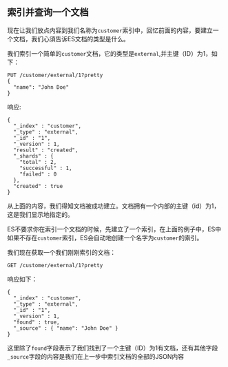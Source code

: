 ## 索引并查询一个文档

现在让我们放点内容到我们名称为`customer`索引中，回忆前面的内容，要建立一个文档，我们心須告诉ES文档的类型是什么。

我们索引一个简单的`customer`文档，它的类型是`external`,并主键（ID）为1，如下：
    
    
    PUT /customer/external/1?pretty
    {
      "name": "John Doe"
    }

响应:
    
    
    {
      "_index" : "customer",
      "_type" : "external",
      "_id" : "1",
      "_version" : 1,
      "result" : "created",
      "_shards" : {
        "total" : 2,
        "successful" : 1,
        "failed" : 0
      },
      "created" : true
    }

从上面的内容，我们得知文档被成功建立。文档拥有一个内部的主键（id）为1，这是我们显示地指定的。

ES不要求你在索引一个文档的时候，先建立了一个索引，在上面的例子中，ES中如果不存在`customer`索引，ES会自动地创建一个名字为`customer`的索引。

我们现在获取一个我们刚刚索引的文档：
        
    GET /customer/external/1?pretty

响应如下：
    
    {
      "_index" : "customer",
      "_type" : "external",
      "_id" : "1",
      "_version" : 1,
      "found" : true,
      "_source" : { "name": "John Doe" }
    }

这里除了`found`字段表示了我们找到了一个主键（ID）为1有文档，还有其他字段`_source`字段的内容是我们在上一步中索引文档的全部的JSON内容
